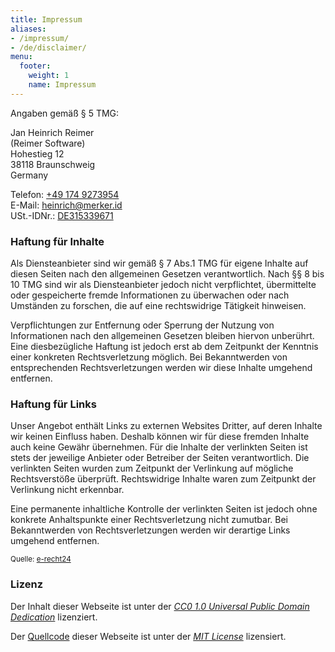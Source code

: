 ```yaml
---
title: Impressum
aliases:
- /impressum/
- /de/disclaimer/
menu:
  footer:
    weight: 1
    name: Impressum
---
```


Angaben gemäß § 5 TMG:

Jan Heinrich Reimer  
(Reimer Software)  
Hohestieg 12  
38118 Braunschweig  
Germany

Telefon: [+49 174 9273954](tel:+491749273954)  
E-Mail: [heinrich@merker.id](mailto:heinrich@merker.id)  
USt.-IDNr.: [DE315339671](https://ec.europa.eu/taxation_customs/vies/)

### Haftung für Inhalte

Als Diensteanbieter sind wir gemäß § 7 Abs.1 TMG
für eigene Inhalte auf diesen Seiten nach den allgemeinen Gesetzen verantwortlich.
Nach §§ 8 bis 10 TMG sind wir als Diensteanbieter jedoch nicht verpflichtet,
übermittelte oder gespeicherte fremde Informationen zu überwachen oder nach Umständen zu forschen,
die auf eine rechtswidrige Tätigkeit hinweisen.

Verpflichtungen zur Entfernung oder Sperrung der Nutzung von Informationen
nach den allgemeinen Gesetzen bleiben hiervon unberührt.
Eine diesbezügliche Haftung ist jedoch erst ab dem Zeitpunkt der Kenntnis einer konkreten Rechtsverletzung möglich.
Bei Bekanntwerden von entsprechenden Rechtsverletzungen werden wir diese Inhalte umgehend entfernen.

### Haftung für Links

Unser Angebot enthält Links zu externen Websites Dritter, auf deren Inhalte wir keinen Einfluss haben.
Deshalb können wir für diese fremden Inhalte auch keine Gewähr übernehmen.
Für die Inhalte der verlinkten Seiten ist stets der jeweilige Anbieter oder Betreiber der Seiten verantwortlich.
Die verlinkten Seiten wurden zum Zeitpunkt der Verlinkung auf mögliche Rechtsverstöße überprüft.
Rechtswidrige Inhalte waren zum Zeitpunkt der Verlinkung nicht erkennbar.

Eine permanente inhaltliche Kontrolle der verlinkten Seiten
ist jedoch ohne konkrete Anhaltspunkte einer Rechtsverletzung nicht zumutbar.
Bei Bekanntwerden von Rechtsverletzungen werden wir derartige Links umgehend entfernen.

<small>Quelle: [e-recht24](https://e-recht24.de)</small>

### Lizenz <a name="license"/>

Der Inhalt dieser Webseite ist unter der 
[_CC0 1.0 Universal Public Domain Dedication_](https://creativecommons.org/publicdomain/zero/1.0/)
lizenziert.

Der [Quellcode](https://github.com/janheinrichmerker/website) dieser Webseite ist unter der 
[_MIT License_](https://opensource.org/licenses/MIT)
lizensiert.
